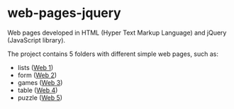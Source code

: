 # web-pages-jquery
Web pages developed in HTML (Hyper Text Markup Language) and jQuery (JavaScript library).

The project contains 5 folders with different simple web pages, such as:
- lists ([Web 1](https://github.com/Iri25/web-jquery-Iri25/tree/main/Web%201))
- form ([Web 2](https://github.com/Iri25/web-jquery-Iri25/tree/main/Web%202))
- games ([Web 3](https://github.com/Iri25/web-jquery-Iri25/tree/main/Web%203))
- table ([Web 4](https://github.com/Iri25/web-jquery-Iri25/tree/main/Web%204))
- puzzle ([Web 5](https://github.com/Iri25/web-jquery-Iri25/tree/main/Web%205))
 
